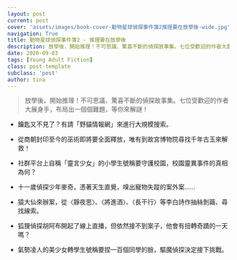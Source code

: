```yaml
---
layout: post
current: post
cover: 'assets/images/book-cover-動物星球偵探事件簿2推理要在放學後-wide.jpg'
navigation: True
title: 動物星球偵探事件簿2 - 推理要在放學後
description: 放學後，開始推理！不可思議、驚喜不斷的偵探故事集。七位受歡迎的作者大展身手，布局出一個個難題，等你來解謎！
date: 2020-09-03
tags: [Young Adult Fiction]
class: post-template
subclass: 'post'
author: tina
---
```


> 放學後，開始推理！不可思議、驚喜不斷的偵探故事集。七位受歡迎的作者大展身手，布局出一個個難題，等你來解謎！

<!--more-->

* 鑰匙又不見了？有請「野貓情報網」來進行大規模搜索。

* 從商朝封印至今的巫術即將要全面釋放，唯有到故宮博物院尋找千年古玉來解救！

* 社群平台上自稱「靈言少女」的小學生號稱要守護校園，校園靈異事件的真相為何？

* 十一歲偵探少年麥奇，憑著天生直覺，嗅出寵物失蹤的案外案……

* 猿大仙來辦案，從〈靜夜思〉、〈將進酒〉、〈長干行〉等李白詩作抽絲剝繭、尋找線索。

* 狐狸偵探胡阿布開起了線上直播，但依然接不到案子，他會有扭轉奇蹟的一天嗎？

* 氣勢凌人的美少女轉學生號稱要捏一百個同學的臉，驅魔偵探決定接下挑戰。

<!--more-->

